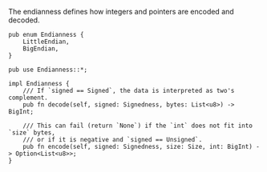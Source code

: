 The endianness defines how integers and pointers are encoded and decoded.

```rust,ignore
pub enum Endianness {
    LittleEndian,
    BigEndian,
}

pub use Endianness::*;

impl Endianness {
    /// If `signed == Signed`, the data is interpreted as two's complement.
    pub fn decode(self, signed: Signedness, bytes: List<u8>) -> BigInt;

    /// This can fail (return `None`) if the `int` does not fit into `size` bytes,
    /// or if it is negative and `signed == Unsigned`.
    pub fn encode(self, signed: Signedness, size: Size, int: BigInt) -> Option<List<u8>>;
}
```
